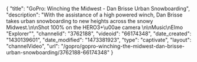 {
    "title": "GoPro: Winching the Midwest - Dan Brisse Urban Snowboarding",
    "description": "With the assistance of a high powered winch, Dan Brisse takes urban snowboarding to new heights across the snowy Midwest.\n\nShot 100% on the HERO3+\u00ae camera \n\nMusic\nElmo \"Explorer\"",
    "channelid": "3762188",
    "videoid": "66174348",
    "date_created": "1430139601",
    "date_modified": "1473381923",
    "type": "captivate",
    "layout": "channelVideo",
    "url": "\/gopro\/gopro-winching-the-midwest-dan-brisse-urban-snowboarding\/3762188-66174348"
}